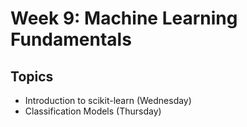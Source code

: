 # Week 9: Machine Learning Fundamentals

## Topics
- Introduction to scikit-learn (Wednesday)
- Classification Models (Thursday)